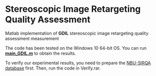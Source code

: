 Stereoscopic Image Retargeting Quality Assessment
=====================

Matlab implementation of **GDIL** stereoscopic image retargeting quality assessment measurement

The code has been tested on the Windows 10 64-bit OS. You can run [**main_GDIL.m**](main_GDIL.m) to obtain the results. 

To verify our experimental results, you need to prepare the [NBU-SIRQA database](https://pan.baidu.com/s/1uBVzAY-bXYyjVjBCItwhQA) first. Then, run the code in Verify.rar.
